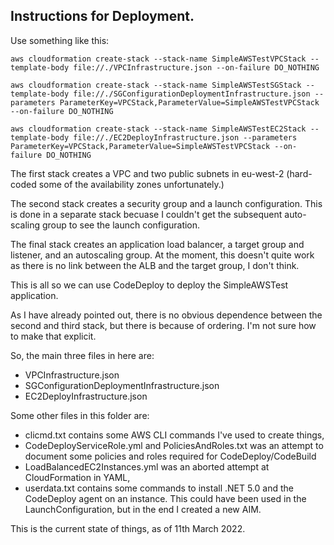 ## Instructions for Deployment. ##

Use something like this:

    aws cloudformation create-stack --stack-name SimpleAWSTestVPCStack --template-body file://./VPCInfrastructure.json --on-failure DO_NOTHING

    aws cloudformation create-stack --stack-name SimpleAWSTestSGStack --template-body file://./SGConfigurationDeploymentInfrastructure.json --parameters ParameterKey=VPCStack,ParameterValue=SimpleAWSTestVPCStack --on-failure DO_NOTHING

    aws cloudformation create-stack --stack-name SimpleAWSTestEC2Stack --template-body file://./EC2DeployInfrastructure.json --parameters ParameterKey=VPCStack,ParameterValue=SimpleAWSTestVPCStack --on-failure DO_NOTHING

The first stack creates a VPC and two public subnets in eu-west-2 (hard-coded some of the availability zones unfortunately.)

The second stack creates a security group and a launch configuration.  This is done in
a separate stack becuase I couldn't get the subsequent auto-scaling group to see the
launch configuration.

The final stack creates an application load balancer, a target group and listener, and an
autoscaling group.  At the moment, this doesn't quite work as there is no link between
the ALB and the target group, I don't think.

This is all so we can use CodeDeploy to deploy the SimpleAWSTest application.

As I have already pointed out, there is no obvious dependence between the second and
third stack, but there is because of ordering.  I'm not sure how to make that explicit.

So, the main three files in here are:

  - VPCInfrastructure.json
  - SGConfigurationDeploymentInfrastructure.json
  - EC2DeployInfrastructure.json

Some other files in this folder are:

  - clicmd.txt contains some AWS CLI commands I've used to create things,
  - CodeDeployServiceRole.yml and PoliciesAndRoles.txt was an attempt to document some policies and roles required for CodeDeploy/CodeBuild
  - LoadBalancedEC2Instances.yml was an aborted attempt at CloudFormation in YAML,
  - userdata.txt contains some commands to install .NET 5.0 and the CodeDeploy agent on an instance.  This could have been used in the LaunchConfiguration, but in the end I created a new AIM.

This is the current state of things, as of 11th March 2022.

